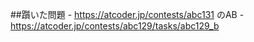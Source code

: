 ##躓いた問題
     - https://atcoder.jp/contests/abc131 のAB
     - https://atcoder.jp/contests/abc129/tasks/abc129_b